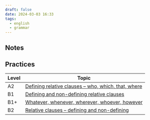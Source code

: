 ```yaml
---
draft: false
date: 2024-03-03 16:33
tags:
  - english
  - grammar
---
```

## Notes


## Practices

| Level | Topic                                                                                                                                             |
| ----- | ------------------------------------------------------------------------------------------------------------------------------------------------- |
| A2    | [Defining relative clauses – who, which, that, where](https://test-english.com/grammar-points/a2/defining-relative-clauses-who-which-that-where/) |
| B1    | [Defining and non-defining relative clauses](https://test-english.com/grammar-points/b1/defining-and-non-defining-relative-clauses/)              |
| B1+   | [Whatever, whenever, wherever, whoever, however](https://test-english.com/grammar-points/b1-b2/whatever-whenever-wherever-whoever-however/)       |
| B2    | [Relative clauses – defining and non-defining](https://test-english.com/grammar-points/b2/relative-clauses/)                                      |
